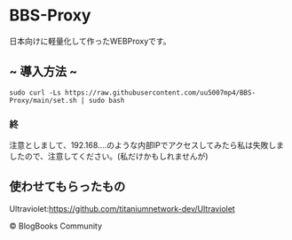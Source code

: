 # BBS-Proxy
日本向けに軽量化して作ったWEBProxyです。
## ~ 導入方法 ~
```sudo curl -Ls https://raw.githubusercontent.com/uu5007mp4/BBS-Proxy/main/set.sh | sudo bash```
### 終
注意としまして、192.168....のような内部IPでアクセスしてみたら私は失敗しましたので、注意してください。(私だけかもしれませんが)
## 使わせてもらったもの
Ultraviolet:https://github.com/titaniumnetwork-dev/Ultraviolet

© BlogBooks Community
